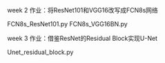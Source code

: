 week 2 作业：将ResNet101和VGG16改写成FCN8s网络

FCN8s_ResNet101.py
FCN8s_VGG16BN.py

week 3 作业：借鉴ResNet的Residual Block实现U-Net

Unet_residual_block.py
